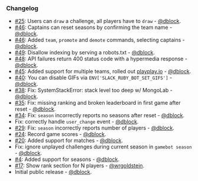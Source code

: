 ### Changelog

* [#25](https://github.com/dblock/slack-gamebot/issues/25): Users can `draw` a challenge, all players have to `draw` - [@dblock](https://github.com/dblock).
* [#46](https://github.com/dblock/slack-gamebot/issues/46): Captains can reset seasons by confirming the team name - [@dblock](https://github.com/dblock).
* [#46](https://github.com/dblock/slack-gamebot/issues/46): Added `team`, `promote` and `demote` commands, selecting captains - [@dblock](https://github.com/dblock).
* [#49](https://github.com/dblock/slack-gamebot/issues/49): Disallow indexing by serving a robots.txt - [@dblock](https://github.com/dblock).
* [#48](https://github.com/dblock/slack-gamebot/issues/48): API failures return 400 status code with a hypermedia response - [@dblock](https://github.com/dblock).
* [#45](https://github.com/dblock/slack-gamebot/pull/45): Added support for multiple teams, rolled out [playplay.io](http://playplay.io) - [@dblock](https://github.com/dblock).
* [#40](https://github.com/dblock/slack-gamebot/issues/40): You can disable GIFs via `ENV['SLACK_RUBY_BOT_SET_GIFS']` - [@dblock](https://github.com/dblock).
* [#38](https://github.com/dblock/slack-gamebot/issues/38): Fix: SystemStackError: stack level too deep w/ MongoLab - [@dblock](https://github.com/dblock).
* [#35](https://github.com/dblock/slack-gamebot/issues/35): Fix: missing ranking and broken leaderboard in first game after reset - [@dblock](https://github.com/dblock).
* [#34](https://github.com/dblock/slack-gamebot/issues/34): Fix: `season` incorrectly reports no seasons after reset - [@dblock](https://github.com/dblock).
* Fix: correctly handle `user_change` event - [@dblock](https://github.com/dblock).
* [#29](https://github.com/dblock/slack-gamebot/issues/29): Fix: `season` incorrectly reports number of players - [@dblock](https://github.com/dblock).
* [#24](https://github.com/dblock/slack-gamebot/issues/24): Record game scores - [@dblock](https://github.com/dblock).
* [#20](https://github.com/dblock/slack-gamebot/issues/20): Added support for matches - [@dblock](https://github.com/dblock).
* Fix: ignore unplayed challenges during current season in `gamebot season` - [@dblock](https://github.com/dblock).
* [#4](https://github.com/dblock/slack-gamebot/issues/4): Added support for seasons - [@dblock](https://github.com/dblock).
* [#17](https://github.com/dblock/slack-gamebot/pull/17): Show rank section for N players - [@wrgoldstein](https://github.com/wrgoldstein).
* Initial public release - [@dblock](https://github.com/dblock).
